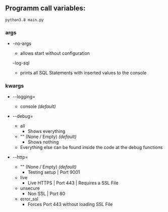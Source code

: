 ## Programm call variables:

`python3.8 main.py`

### args

* -no-args
    * allows start without configuration

  -log-sql
    * prints all SQL Statements with inserted values to the console

### kwargs

* --logging=
    * console *(default)*

* --debug=
    * all
        * Shows everything
    * "" (None / Empty) *(default)*
        * Shows nothing
    * Everything else can be found inside the code at the debug functions

* --http=
    * "" (None / Empty) *(default)*
        * Testing setup | Port 9001
    * live
        * Live HTTPS | Port 443 | Requires a SSL File
    * unsecure
        * Non SSL | Port 80
    * error_ssl
        * Forces Port 443 without loading SSL File
